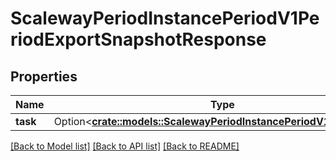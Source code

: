 # ScalewayPeriodInstancePeriodV1PeriodExportSnapshotResponse

## Properties

Name | Type | Description | Notes
------------ | ------------- | ------------- | -------------
**task** | Option<[**crate::models::ScalewayPeriodInstancePeriodV1PeriodTask**](scaleway.instance.v1.Task.md)> |  | [optional]

[[Back to Model list]](../README.md#documentation-for-models) [[Back to API list]](../README.md#documentation-for-api-endpoints) [[Back to README]](../README.md)


